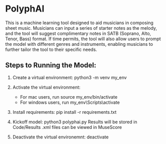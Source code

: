 # PolyphAI

This is a machine learning tool designed to aid musicians in composing sheet music. Musicians can input a series of starter notes as the melody, and the tool will suggest complimentary notes in SATB (Soprano, Alto, Tenor, Bass) format. If time permits, the tool will also allow users to prompt the model with different genres and instruments, enabling musicians to further tailor the tool to their specific needs.

## Steps to Running the Model:
1. Create a virtual environment: python3 -m venv my_env

2. Activate the virtual environment:
   - For mac users, run source my_env/bin/activate
   - For windows users, run my_env\Scripts\activate

3. Install requirements: pip install -r requirements.txt

4. Kickoff model: python3 polyphai.py
   Results will be stored in Code/Results
   .xml files can be viewed in MuseScore

5. Deactivate the virtual environemnt: deactivate
